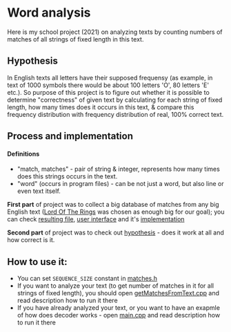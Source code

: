 # Word analysis
Here is my school project (2021) on analyzing texts by counting numbers of matches of all strings of fixed length in this text.

## Hypothesis
In English texts all letters have their supposed frequensy (as example, in text of 1000 symbols there would be about 100 letters 'O', 80 letters 'E' etc.). So purpose of this project is to figure out whether it is possible to determine "correctness" of given text by calculating for each string of fixed length, how many times does it occurs in this text, & compare this frequency distribution with frequency distribution of real, 100% correct text.

## Process and implementation

#### Definitions
- "match, matches" - pair of string & integer, represents how many times does this strings occurs in the text.
- "word" (occurs in program files) - can be not just a word, but also line or even text itself.

**First part** of project was to collect a big database of matches from any big English text ([Lord Of The Rings](https://en.wikipedia.org/wiki/The_Lord_of_the_Rings) was chosen as enough big for our goal); you can check [resulting file](https://github.com/andzh1/words-analysis/blob/main/LordMatches.txt), [user interface](https://github.com/andzh1/words-analysis/blob/main/getMatchesFromText.cpp) and it's [implementation](https://github.com/andzh1/words-analysis/blob/main/getMatchesFromText.cpp)

**Second part** of project was to check out [hypothesis](#Hypothesis) - does it work at all and how correct is it.

## How to use it:
- You can set `SEQUENCE_SIZE` constant in [matches.h](https://github.com/andzh1/words-analysis/blob/main/matches.h)
- If you want to analyze your text (to get number of matches in it for all strings of fixed length), you should open [getMatchesFromText.cpp](https://github.com/andzh1/words-analysis/blob/main/getMatchesFromText.cpp) and read description how to run it there
- If you have already analyzed your text, or you want to have an exapmle of how does decoder works - open [main.cpp](https://github.com/andzh1/words-analysis/blob/main/main.cpp) and read description how to run it there
